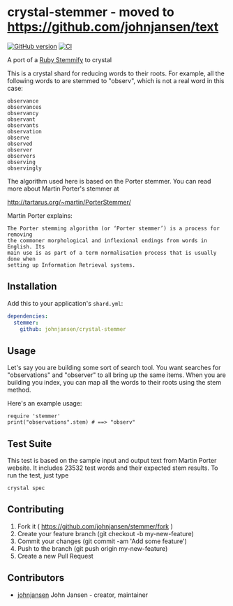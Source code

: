# crystal-stemmer - moved to https://github.com/johnjansen/text

[![GitHub version](https://badge.fury.io/gh/johnjansen%2Fcrystal-stemmer.svg)](http://badge.fury.io/gh/johnjansen%2Fcrystal-stemmer)
[![CI](https://travis-ci.org/johnjansen/crystal-stemmer.svg?branch=master)](https://travis-ci.org/johnjansen/crystal-stemmer)

A port of a [Ruby Stemmify](https://github.com/raypereda/stemmify) to crystal

This is a crystal shard for reducing words to their roots. For example, all the
following words to are stemmed to "observ", which is not a real word
in this case:
```
observance
observances
observancy
observant
observants
observation
observe
observed
observer
observers
observing
observingly
```

The algorithm used here is based on the Porter stemmer.
You can read more about Martin Porter's stemmer at 

http://tartarus.org/~martin/PorterStemmer/

Martin Porter explains:

```
The Porter stemming algorithm (or ‘Porter stemmer’) is a process for removing
the commoner morphological and inflexional endings from words in English. Its
main use is as part of a term normalisation process that is usually done when
setting up Information Retrieval systems.
```

## Installation

Add this to your application's `shard.yml`:

```yaml
dependencies:
  stemmer:
    github: johnjansen/crystal-stemmer
```


## Usage

Let's say you are building some sort of search tool. You want
searches for "observations" and "observer" to all bring up
the same items. When you are building you index, you can
map all the words to their roots using the stem method.

Here's an example usage:

```
require 'stemmer'
print("observations".stem) # ==> "observ"
```

## Test Suite

This test is based on the sample input and output text from Martin Porter
website. It includes 23532 test words and their expected stem results.
To run the test, just type

```
crystal spec
```

## Contributing

1. Fork it ( https://github.com/johnjansen/stemmer/fork )
2. Create your feature branch (git checkout -b my-new-feature)
3. Commit your changes (git commit -am 'Add some feature')
4. Push to the branch (git push origin my-new-feature)
5. Create a new Pull Request

## Contributors

- [johnjansen](https://github.com/johnjansen) John Jansen - creator, maintainer
